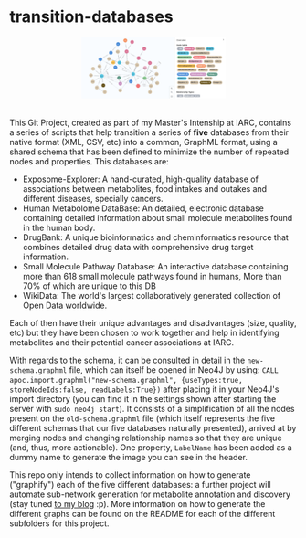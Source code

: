 <!--
SPDX-FileCopyrightText: 2022 Pablo Marcos <software@loreak.org>

SPDX-License-Identifier: GPL-3.0-or-later
-->

# transition-databases

<div align="center"> <img src="header.png" width="50%"> </div>
<br>

This Git Project, created as part of my Master's Intenship at IARC, contains a series of scripts that help transition a series of **five** databases from their native format (XML, CSV, etc) into a common, GraphML format, using a shared schema that has been defined to minimize the number of repeated nodes and properties. This databases are:

* Exposome-Explorer: A hand-curated, high-quality database of associations between metabolites, food intakes and outakes and different diseases, specially cancers.
* Human Metabolome DataBase: An detailed, electronic database containing detailed information about small molecule metabolites found in the human body.
* DrugBank: A unique bioinformatics and cheminformatics resource that combines detailed drug data with comprehensive drug target information.
* Small Molecule Pathway Database: An interactive database containing more than 618 small molecule pathways found in humans, More than 70% of which are unique to this DB
* WikiData: The world's largest collaboratively generated collection of Open Data worldwide.

Each of then have their unique advantages and disadvantages (size, quality, etc) but they have been chosen to work together and help in identifying metabolites and their potential cancer associations at IARC.

With regards to the schema, it can be consulted in detail in the ```new-schema.graphml``` file, which can itself be opened in Neo4J by using: ```CALL apoc.import.graphml("new-schema.graphml", {useTypes:true, storeNodeIds:false, readLabels:True})``` after placing it in your Neo4J's import directory (you can find it in the settings shown after starting the server with ```sudo neo4j start```). It consists of a simplification of all the nodes present on the ```old-schema.graphml``` file (which itself represents the five different schemas that our five databases naturally presented), arrived at by merging nodes and changing relationship names so that they are unique (and, thus, more actionable). One property, ```LabelName``` has been added as a dummy name to generate the image you can see in the header.

This repo only intends to collect information on how to generate ("graphify") each of the five different databases: a further project will automate sub-network generation for metabolite annotation and discovery (stay tuned [to my blog](https://www.pablomarcos.me/es/posts/) :p). More information on how to generate the different graphs can be found on the README for each of the different subfolders for this project.
